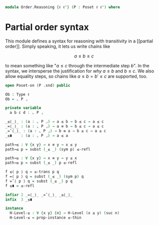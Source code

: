 <!--
```agda
open import Cat.Displayed.Univalence.Thin
open import Cat.Prelude

open import Order.Base
```
-->

```agda
module Order.Reasoning {ℓ ℓ'} (P : Poset ℓ ℓ') where
```

# Partial order syntax

This module defines a syntax for reasoning with transitivity in a
[[partial order]]. Simply speaking, it lets us write chains like

$$
a \le b \le c
$$

to mean something like "$a \le c$ through the intermediate step $b$". In
the syntax, we intersperse the justification for _why_ $a \le b$ and $b
\le c$. We also allow equality steps, so chains like $a \le b = b' \le
c$ are supported, too.

```agda
open Poset-on (P .snd) public

Ob : Type ℓ
Ob = ⌞ P ⌟

private variable
  a b c d : ⌞ P ⌟

_≤⟨_⟩_ : (a : ⌞ P ⌟) → a ≤ b → b ≤ c → a ≤ c
_=⟨_⟩_ : (a : ⌞ P ⌟) → a ≡ b → b ≤ c → a ≤ c
_=˘⟨_⟩_ : (a : ⌞ P ⌟) → b ≡ a → b ≤ c → a ≤ c
_≤∎    : (a : ⌞ P ⌟) → a ≤ a

path→≤ : ∀ {x y} → x ≡ y → x ≤ y
path→≤ p = subst (_≤ _) (sym p) ≤-refl

path→≥ : ∀ {x y} → x ≡ y → y ≤ x
path→≥ p = subst (_≤ _) p ≤-refl

f ≤⟨ p ⟩ q = ≤-trans p q
f =⟨ p ⟩ q = subst (_≤ _) (sym p) q
f =˘⟨ p ⟩ q = subst (_≤ _) p q
f ≤∎ = ≤-refl

infixr 2 _=⟨_⟩_ _=˘⟨_⟩_ _≤⟨_⟩_
infix  3 _≤∎

instance
  H-Level-≤ : ∀ {x y} {n} → H-Level (x ≤ y) (suc n)
  H-Level-≤ = prop-instance ≤-thin
```
